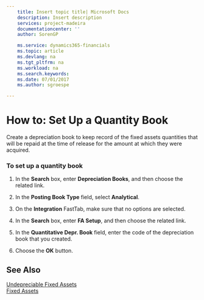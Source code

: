 ```yaml
---
    title: Insert topic title| Microsoft Docs
    description: Insert description
    services: project-madeira
    documentationcenter: ''
    author: SorenGP

    ms.service: dynamics365-financials
    ms.topic: article
    ms.devlang: na
    ms.tgt_pltfrm: na
    ms.workload: na
    ms.search.keywords:
    ms.date: 07/01/2017
    ms.author: sgroespe

---
```

# How to: Set Up a Quantity Book
Create a depreciation book to keep record of the fixed assets quantities that will be repaid at the time of release for the amount at which they were acquired.  
  
### To set up a quantity book  
  
1.  In the **Search** box, enter **Depreciation Books**, and then choose the related link.  
  
2.  In the **Posting Book Type** field, select **Analytical**.  
  
3.  On the **Integration** FastTab, make sure that no options are selected.  
  
4.  In the **Search** box, enter **FA Setup**, and then choose the related link.  
  
5.  In the **Quantitative Depr. Book** field, enter the code of the depreciation book that you created.  
  
6.  Choose the **OK** button.  
  
## See Also  
 [Undepreciable Fixed Assets](undepreciable-fixed-assets.md)   
 [Fixed Assets](fixed-assets.md)